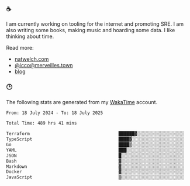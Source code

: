 ### ☕

I am currently working on tooling for the internet and promoting SRE. I am also writing some books, making music and hoarding some data. I like thinking about time.

Read more:

 - [natwelch.com](https://natwelch.com)
 - [@icco@merveilles.town](https://merveilles.town/@icco)
 - [blog](https://writing.natwelch.com)

### 🕒

The following stats are generated from my [WakaTime](https://wakatime.com/@icco) account.

<!--START_SECTION:waka-->

```txt
From: 18 July 2024 - To: 18 July 2025

Total Time: 489 hrs 41 mins

Terraform                                  ██████▓░░░░░░░░░░░░░░░░░░   26.30 %
TypeScript                                 ████▓░░░░░░░░░░░░░░░░░░░░   18.70 %
Go                                         ████▒░░░░░░░░░░░░░░░░░░░░   16.68 %
YAML                                       ███░░░░░░░░░░░░░░░░░░░░░░   11.39 %
JSON                                       █░░░░░░░░░░░░░░░░░░░░░░░░   04.25 %
Bash                                       ▓░░░░░░░░░░░░░░░░░░░░░░░░   03.21 %
Markdown                                   ▓░░░░░░░░░░░░░░░░░░░░░░░░   02.91 %
Docker                                     ▓░░░░░░░░░░░░░░░░░░░░░░░░   02.43 %
JavaScript                                 ▒░░░░░░░░░░░░░░░░░░░░░░░░   01.87 %
```

<!--END_SECTION:waka-->
